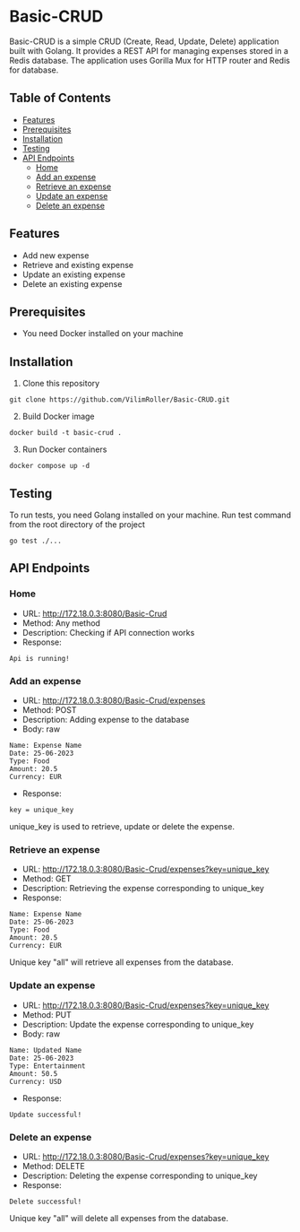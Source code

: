 # Basic-CRUD
Basic-CRUD is a simple CRUD (Create, Read, Update, Delete) application built with Golang. It provides a REST API for managing expenses stored in a Redis database. The application uses Gorilla Mux for HTTP router and Redis for database.

## Table of Contents

- [Features](#features)
- [Prerequisites](#prerequisites)
- [Installation](#installation)
- [Testing](#testing)
- [API Endpoints](#api-endpoints)
  - [Home](#home)
  - [Add an expense](#add-an-expense)
  - [Retrieve an expense](#retrieve-an-expense)
  - [Update an expense](#update-an-expense)
  - [Delete an expense](#delete-an-expense)

## Features
- Add new expense
- Retrieve and existing expense
- Update an existing expense
- Delete an existing expense

## Prerequisites
- You need Docker installed on your machine

## Installation
1. Clone this repository
```
git clone https://github.com/VilimRoller/Basic-CRUD.git
```
2. Build Docker image
```
docker build -t basic-crud .
```
3. Run Docker containers
```
docker compose up -d
```

## Testing
To run tests, you need Golang installed on your machine.
Run test command from the root directory of the project
```
go test ./...
```

## API Endpoints
### Home
- URL: http://172.18.0.3:8080/Basic-Crud
- Method: Any method
- Description: Checking if API connection works
- Response:
```
Api is running!
```

### Add an expense
- URL: http://172.18.0.3:8080/Basic-Crud/expenses
- Method: POST
- Description: Adding expense to the database
- Body: raw
```
Name: Expense Name
Date: 25-06-2023
Type: Food
Amount: 20.5
Currency: EUR
```
- Response:
```
key = unique_key
```
unique_key is used to retrieve, update or delete the expense.

### Retrieve an expense
- URL: http://172.18.0.3:8080/Basic-Crud/expenses?key=unique_key
- Method: GET
- Description: Retrieving the expense corresponding to unique_key
- Response:
```
Name: Expense Name
Date: 25-06-2023
Type: Food
Amount: 20.5
Currency: EUR
```

Unique key "all" will retrieve all expenses from the database.

### Update an expense
- URL: http://172.18.0.3:8080/Basic-Crud/expenses?key=unique_key
- Method: PUT
- Description: Update the expense corresponding to unique_key
- Body: raw
```
Name: Updated Name
Date: 25-06-2023
Type: Entertainment
Amount: 50.5
Currency: USD
```
- Response:
```
Update successful!
```
### Delete an expense
- URL: http://172.18.0.3:8080/Basic-Crud/expenses?key=unique_key
- Method: DELETE
- Description: Deleting the expense corresponding to unique_key
- Response:
```
Delete successful!
```
Unique key "all" will delete all expenses from the database.

